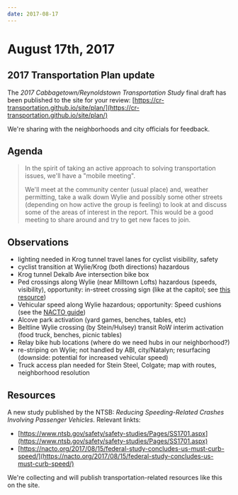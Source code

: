 ```yaml
---
date: 2017-08-17
---
```


# August 17th, 2017

## 2017 Transportation Plan update

The *2017 Cabbagetown/Reynoldstown Transportation Study* final draft has been published to the site for your review:
[https://cr-transportation.github.io/site/plan/](https://cr-transportation.github.io/site/plan/)

We're sharing with the neighborhoods and city officials for feedback.

## Agenda

> In the spirit of taking an active approach to solving transportation issues, we'll have a "mobile meeting".
>
> We'll meet at the community center (usual place) and, weather permitting, take a walk down Wylie and possibly some other streets (depending on how active the group is feeling) to look at and discuss some of the areas of interest in the report. This would be a good meeting to share around and try to get new faces to join.

## Observations

* lighting needed in Krog tunnel travel lanes for cyclist visibility, safety
* cyclist transition at Wylie/Krog (both directions) hazardous
* Krog tunnel Dekalb Ave intersection bike box
* Ped crossings along Wylie (near Milltown Lofts) hazardous (speeds, visibility), opportunity: in-street crossing sign (like at the capitol; see [this resource][in-street-crossing-sign])
* Vehicular speed along Wylie hazardous; opportunity: Speed cushions (see the [NACTO guide][speed-cushions])
* Alcove park activation (yard games, benches, tables, etc)
* Beltline Wylie crossing (by Stein/Hulsey) transit RoW interim activation (food truck, benches, picnic tables)
* Relay bike hub locations (where do we need hubs in our neighborhood?)
* re-striping on Wylie; not handled by ABI, city/Natalyn; resurfacing (downside: potential for increased vehicular speed)
* Truck access plan needed for Stein Steel, Colgate; map with routes, neighborhood resolution

## Resources

A new study published by the NTSB: *Reducing Speeding-Related Crashes Involving Passenger Vehicles*. Relevant linkts:

* [https://www.ntsb.gov/safety/safety-studies/Pages/SS1701.aspx](https://www.ntsb.gov/safety/safety-studies/Pages/SS1701.aspx)
* [https://nacto.org/2017/08/15/federal-study-concludes-us-must-curb-speed/](https://nacto.org/2017/08/15/federal-study-concludes-us-must-curb-speed/)

We're collecting and will publish transportation-related resources like this on the site.

[in-street-crossing-sign]: http://www.safetysign.com/help/h103/which-in-street-crossing-sign-do-i-need
[speed-cushions]: https://nacto.org/publication/urban-street-design-guide/street-design-elements/vertical-speed-control-elements/speed-cushion/
